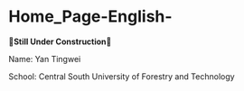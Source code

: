 # Home_Page-English-

**:construction:Still Under Construction:construction:**

[点击进入中文页面]:www.baidu.com

Name: Yan Tingwei

School: Central South University of Forestry and Technology